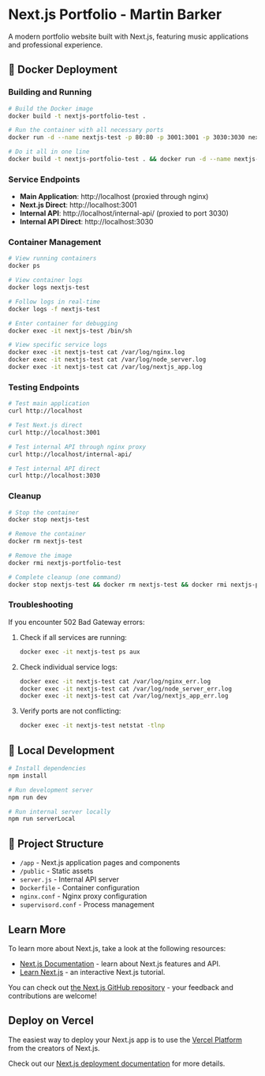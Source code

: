 # Next.js Portfolio - Martin Barker

A modern portfolio website built with Next.js, featuring music applications and professional experience.

## 🐳 Docker Deployment

### Building and Running

```bash
# Build the Docker image
docker build -t nextjs-portfolio-test .

# Run the container with all necessary ports
docker run -d --name nextjs-test -p 80:80 -p 3001:3001 -p 3030:3030 nextjs-portfolio-test

# Do it all in one line
docker build -t nextjs-portfolio-test . && docker run -d --name nextjs-test -p 80:80 -p 3001:3001 -p 3030:3030 nextjs-portfolio-test
```

### Service Endpoints

- **Main Application**: http://localhost (proxied through nginx)
- **Next.js Direct**: http://localhost:3001
- **Internal API**: http://localhost/internal-api/ (proxied to port 3030)
- **Internal API Direct**: http://localhost:3030

### Container Management

```bash
# View running containers
docker ps

# View container logs
docker logs nextjs-test

# Follow logs in real-time
docker logs -f nextjs-test

# Enter container for debugging
docker exec -it nextjs-test /bin/sh

# View specific service logs
docker exec -it nextjs-test cat /var/log/nginx.log
docker exec -it nextjs-test cat /var/log/node_server.log
docker exec -it nextjs-test cat /var/log/nextjs_app.log
```

### Testing Endpoints

```bash
# Test main application
curl http://localhost

# Test Next.js direct
curl http://localhost:3001

# Test internal API through nginx proxy
curl http://localhost/internal-api/

# Test internal API direct
curl http://localhost:3030
```

### Cleanup

```bash
# Stop the container
docker stop nextjs-test

# Remove the container
docker rm nextjs-test

# Remove the image
docker rmi nextjs-portfolio-test

# Complete cleanup (one command)
docker stop nextjs-test && docker rm nextjs-test && docker rmi nextjs-portfolio-test
```

### Troubleshooting

If you encounter 502 Bad Gateway errors:

1. Check if all services are running:
   ```bash
   docker exec -it nextjs-test ps aux
   ```

2. Check individual service logs:
   ```bash
   docker exec -it nextjs-test cat /var/log/nginx_err.log
   docker exec -it nextjs-test cat /var/log/node_server_err.log
   docker exec -it nextjs-test cat /var/log/nextjs_app_err.log
   ```

3. Verify ports are not conflicting:
   ```bash
   docker exec -it nextjs-test netstat -tlnp
   ```

## 🚀 Local Development

```bash
# Install dependencies
npm install

# Run development server
npm run dev

# Run internal server locally
npm run serverLocal
```

## 📁 Project Structure

- `/app` - Next.js application pages and components
- `/public` - Static assets
- `server.js` - Internal API server
- `Dockerfile` - Container configuration
- `nginx.conf` - Nginx proxy configuration
- `supervisord.conf` - Process management

## Learn More

To learn more about Next.js, take a look at the following resources:

- [Next.js Documentation](https://nextjs.org/docs) - learn about Next.js features and API.
- [Learn Next.js](https://nextjs.org/learn) - an interactive Next.js tutorial.

You can check out [the Next.js GitHub repository](https://github.com/vercel/next.js) - your feedback and contributions are welcome!

## Deploy on Vercel

The easiest way to deploy your Next.js app is to use the [Vercel Platform](https://vercel.com/new?utm_medium=default-template&filter=next.js&utm_source=create-next-app&utm_campaign=create-next-app-readme) from the creators of Next.js.

Check out our [Next.js deployment documentation](https://nextjs.org/docs/app/building-your-application/deploying) for more details.
